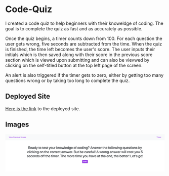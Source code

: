 # Code-Quiz
I created a code quiz to help beginners with their knoweldge of coding. The goal is to complete the quiz as fast and as accurately as possible.

Once the quiz begins, a timer counts down from 100. For each question the user gets wrong, five seconds are subtracted from the time. When the quiz is finished, the time left becomes the user's score. The user inputs their initials which is then saved along with their score in the previous score section which is viewed upon submitting and can also be vievwed by clicking on the self-titled button at the top left page of the screen.

An alert is also triggered if the timer gets to zero, either by getting too many questions wrong or by taking too long to complete the quiz.

## Deployed Site
[Here is the link]() to the deployed site.

## Images
![#1](images/Code-Quiz_1.png)
